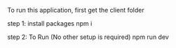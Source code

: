 To run this application, first get the client folder

step 1: install packages
npm i

step 2: To Run (No other setup is required) 
npm run dev